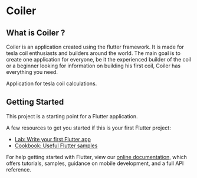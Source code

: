 # Coiler

## What is Coiler ?

Coiler is an application created using the flutter framework. It is made for tesla coil enthusiasts and builders around the world.
The main goal is to create one application for everyone, be it the experienced builder of the coil or a beginner looking for information on building his first coil, Coiler has everything you need.

Application for tesla coil calculations.

## Getting Started

This project is a starting point for a Flutter application.

A few resources to get you started if this is your first Flutter project:

- [Lab: Write your first Flutter app](https://flutter.dev/docs/get-started/codelab)
- [Cookbook: Useful Flutter samples](https://flutter.dev/docs/cookbook)

For help getting started with Flutter, view our
[online documentation](https://flutter.dev/docs), which offers tutorials,
samples, guidance on mobile development, and a full API reference.
